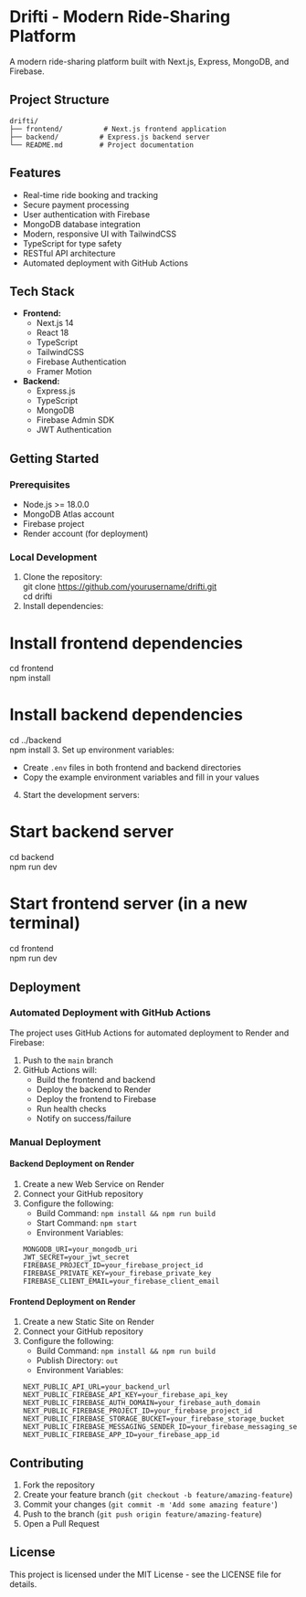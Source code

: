 # Drifti - Modern Ride-Sharing Platform

A modern ride-sharing platform built with Next.js, Express, MongoDB, and Firebase.

## Project Structure

```
drifti/
├── frontend/          # Next.js frontend application
├── backend/          # Express.js backend server
└── README.md         # Project documentation
```

## Features

* Real-time ride booking and tracking
* Secure payment processing
* User authentication with Firebase
* MongoDB database integration
* Modern, responsive UI with TailwindCSS
* TypeScript for type safety
* RESTful API architecture
* Automated deployment with GitHub Actions

## Tech Stack

* **Frontend:**  
   * Next.js 14  
   * React 18  
   * TypeScript  
   * TailwindCSS  
   * Firebase Authentication  
   * Framer Motion
* **Backend:**  
   * Express.js  
   * TypeScript  
   * MongoDB  
   * Firebase Admin SDK  
   * JWT Authentication

## Getting Started

### Prerequisites

* Node.js >= 18.0.0
* MongoDB Atlas account
* Firebase project
* Render account (for deployment)

### Local Development

1. Clone the repository:  
git clone https://github.com/yourusername/drifti.git  
cd drifti
2. Install dependencies:  
# Install frontend dependencies  
cd frontend  
npm install  
# Install backend dependencies  
cd ../backend  
npm install
3. Set up environment variables:  
   * Create `.env` files in both frontend and backend directories  
   * Copy the example environment variables and fill in your values
4. Start the development servers:  
# Start backend server  
cd backend  
npm run dev  
# Start frontend server (in a new terminal)  
cd frontend  
npm run dev

## Deployment

### Automated Deployment with GitHub Actions

The project uses GitHub Actions for automated deployment to Render and Firebase:

1. Push to the `main` branch
2. GitHub Actions will:
   - Build the frontend and backend
   - Deploy the backend to Render
   - Deploy the frontend to Firebase
   - Run health checks
   - Notify on success/failure

### Manual Deployment

#### Backend Deployment on Render

1. Create a new Web Service on Render
2. Connect your GitHub repository
3. Configure the following:  
   * Build Command: `npm install && npm run build`  
   * Start Command: `npm start`  
   * Environment Variables:  
   ```  
   MONGODB_URI=your_mongodb_uri  
   JWT_SECRET=your_jwt_secret  
   FIREBASE_PROJECT_ID=your_firebase_project_id  
   FIREBASE_PRIVATE_KEY=your_firebase_private_key  
   FIREBASE_CLIENT_EMAIL=your_firebase_client_email  
   ```

#### Frontend Deployment on Render

1. Create a new Static Site on Render
2. Connect your GitHub repository
3. Configure the following:  
   * Build Command: `npm install && npm run build`  
   * Publish Directory: `out`  
   * Environment Variables:  
   ```  
   NEXT_PUBLIC_API_URL=your_backend_url  
   NEXT_PUBLIC_FIREBASE_API_KEY=your_firebase_api_key  
   NEXT_PUBLIC_FIREBASE_AUTH_DOMAIN=your_firebase_auth_domain  
   NEXT_PUBLIC_FIREBASE_PROJECT_ID=your_firebase_project_id  
   NEXT_PUBLIC_FIREBASE_STORAGE_BUCKET=your_firebase_storage_bucket  
   NEXT_PUBLIC_FIREBASE_MESSAGING_SENDER_ID=your_firebase_messaging_sender_id  
   NEXT_PUBLIC_FIREBASE_APP_ID=your_firebase_app_id  
   ```

## Contributing

1. Fork the repository
2. Create your feature branch (`git checkout -b feature/amazing-feature`)
3. Commit your changes (`git commit -m 'Add some amazing feature'`)
4. Push to the branch (`git push origin feature/amazing-feature`)
5. Open a Pull Request

## License

This project is licensed under the MIT License - see the LICENSE file for details.